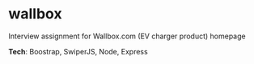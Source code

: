 # wallbox
Interview assignment for Wallbox.com (EV charger product) homepage

**Tech**: Boostrap, SwiperJS, Node, Express
